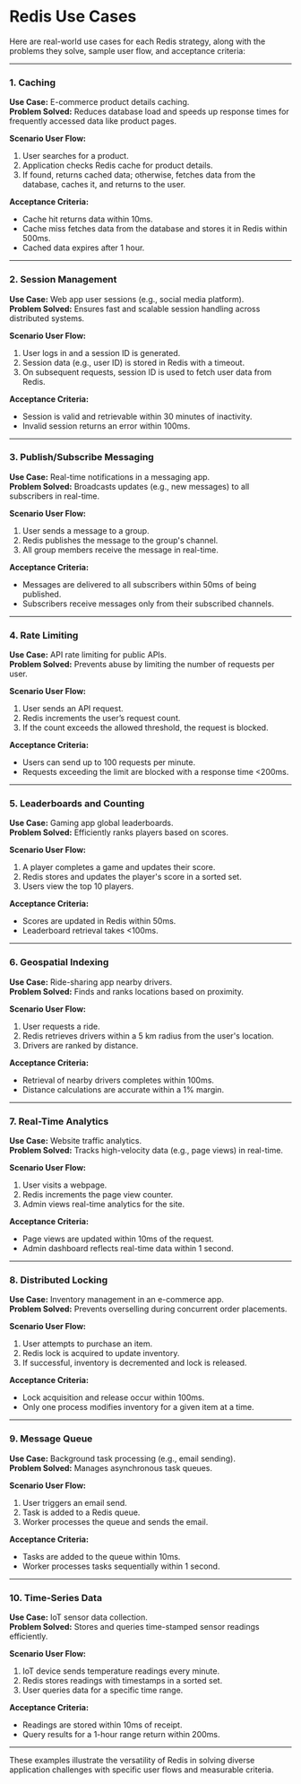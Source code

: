 # Redis Use Cases

Here are real-world use cases for each Redis strategy, along with the problems they solve, sample user flow, and acceptance criteria:

---

### **1. Caching**

**Use Case:** E-commerce product details caching.  
**Problem Solved:** Reduces database load and speeds up response times for frequently accessed data like product pages.

**Scenario User Flow:**

1. User searches for a product.
2. Application checks Redis cache for product details.
3. If found, returns cached data; otherwise, fetches data from the database, caches it, and returns to the user.

**Acceptance Criteria:**

- Cache hit returns data within 10ms.
- Cache miss fetches data from the database and stores it in Redis within 500ms.
- Cached data expires after 1 hour.

---

### **2. Session Management**

**Use Case:** Web app user sessions (e.g., social media platform).  
**Problem Solved:** Ensures fast and scalable session handling across distributed systems.

**Scenario User Flow:**

1. User logs in and a session ID is generated.
2. Session data (e.g., user ID) is stored in Redis with a timeout.
3. On subsequent requests, session ID is used to fetch user data from Redis.

**Acceptance Criteria:**

- Session is valid and retrievable within 30 minutes of inactivity.
- Invalid session returns an error within 100ms.

---

### **3. Publish/Subscribe Messaging**

**Use Case:** Real-time notifications in a messaging app.  
**Problem Solved:** Broadcasts updates (e.g., new messages) to all subscribers in real-time.

**Scenario User Flow:**

1. User sends a message to a group.
2. Redis publishes the message to the group's channel.
3. All group members receive the message in real-time.

**Acceptance Criteria:**

- Messages are delivered to all subscribers within 50ms of being published.
- Subscribers receive messages only from their subscribed channels.

---

### **4. Rate Limiting**

**Use Case:** API rate limiting for public APIs.  
**Problem Solved:** Prevents abuse by limiting the number of requests per user.

**Scenario User Flow:**

1. User sends an API request.
2. Redis increments the user’s request count.
3. If the count exceeds the allowed threshold, the request is blocked.

**Acceptance Criteria:**

- Users can send up to 100 requests per minute.
- Requests exceeding the limit are blocked with a response time <200ms.

---

### **5. Leaderboards and Counting**

**Use Case:** Gaming app global leaderboards.  
**Problem Solved:** Efficiently ranks players based on scores.

**Scenario User Flow:**

1. A player completes a game and updates their score.
2. Redis stores and updates the player's score in a sorted set.
3. Users view the top 10 players.

**Acceptance Criteria:**

- Scores are updated in Redis within 50ms.
- Leaderboard retrieval takes <100ms.

---

### **6. Geospatial Indexing**

**Use Case:** Ride-sharing app nearby drivers.  
**Problem Solved:** Finds and ranks locations based on proximity.

**Scenario User Flow:**

1. User requests a ride.
2. Redis retrieves drivers within a 5 km radius from the user's location.
3. Drivers are ranked by distance.

**Acceptance Criteria:**

- Retrieval of nearby drivers completes within 100ms.
- Distance calculations are accurate within a 1% margin.

---

### **7. Real-Time Analytics**

**Use Case:** Website traffic analytics.  
**Problem Solved:** Tracks high-velocity data (e.g., page views) in real-time.

**Scenario User Flow:**

1. User visits a webpage.
2. Redis increments the page view counter.
3. Admin views real-time analytics for the site.

**Acceptance Criteria:**

- Page views are updated within 10ms of the request.
- Admin dashboard reflects real-time data within 1 second.

---

### **8. Distributed Locking**

**Use Case:** Inventory management in an e-commerce app.  
**Problem Solved:** Prevents overselling during concurrent order placements.

**Scenario User Flow:**

1. User attempts to purchase an item.
2. Redis lock is acquired to update inventory.
3. If successful, inventory is decremented and lock is released.

**Acceptance Criteria:**

- Lock acquisition and release occur within 100ms.
- Only one process modifies inventory for a given item at a time.

---

### **9. Message Queue**

**Use Case:** Background task processing (e.g., email sending).  
**Problem Solved:** Manages asynchronous task queues.

**Scenario User Flow:**

1. User triggers an email send.
2. Task is added to a Redis queue.
3. Worker processes the queue and sends the email.

**Acceptance Criteria:**

- Tasks are added to the queue within 10ms.
- Worker processes tasks sequentially within 1 second.

---

### **10. Time-Series Data**

**Use Case:** IoT sensor data collection.  
**Problem Solved:** Stores and queries time-stamped sensor readings efficiently.

**Scenario User Flow:**

1. IoT device sends temperature readings every minute.
2. Redis stores readings with timestamps in a sorted set.
3. User queries data for a specific time range.

**Acceptance Criteria:**

- Readings are stored within 10ms of receipt.
- Query results for a 1-hour range return within 200ms.

---

These examples illustrate the versatility of Redis in solving diverse application challenges with specific user flows and measurable criteria.
